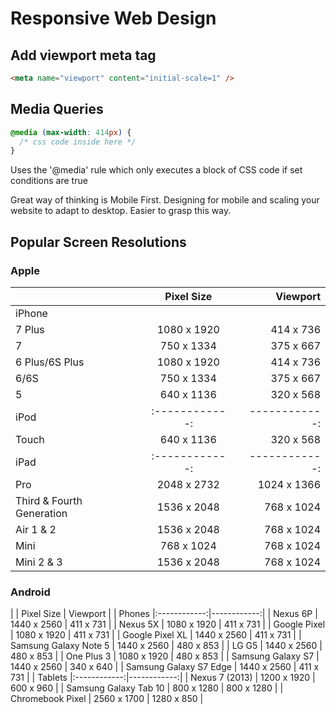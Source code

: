 # Responsive Web Design

## Add viewport meta tag
```html
<meta name="viewport" content="initial-scale=1" />
```

## Media Queries
```css
@media (max-width: 414px) {
  /* css code inside here */
}
```

Uses the '@media' rule which only executes a block of CSS code if set conditions are true

Great way of thinking is Mobile First. Designing for mobile and scaling your website to adapt to desktop. Easier to grasp this way.


## Popular Screen Resolutions

### Apple

|                           | Pixel Size   | Viewport    |
|---|:------------:|------------:|
|iPhone                     |   |   |
| 7 Plus	                  | 1080 x 1920  | 414 x 736   |
| 7	                        | 750 x 1334	 | 375 x 667   |
| 6 Plus/6S Plus            | 1080 x 1920  | 414 x 736   |
| 6/6S	                    | 750 x 1334	 | 375 x 667   |
| 5	                        | 640 x 1136   | 320 x 568   |
| iPod		                  |:------------:|------------:|
| Touch	                    | 640 x 1136   | 320 x 568   |
| iPad		                  |:------------:|------------:|
| Pro	                      | 2048 x 2732  | 1024 x 1366 |
| Third & Fourth Generation	| 1536 x 2048	 | 768 x 1024  |
| Air 1 & 2	                | 1536 x 2048  | 768 x 1024  |
| Mini	                    | 768 x 1024   | 768 x 1024  |
| Mini 2 & 3	              | 1536 x 2048	 | 768 x 1024  |

### Android

|                           | Pixel Size   | Viewport    |
| Phones                    |:------------:|------------:|
| Nexus 6P	                | 1440 x 2560  | 411 x 731   |
| Nexus 5X	                | 1080 x 1920  | 411 x 731   |
| Google Pixel              | 1080 x 1920  | 411 x 731   |
| Google Pixel XL           | 1440 x 2560	 | 411 x 731   |
| Samsung Galaxy Note 5     | 1440 x 2560  | 480 x 853   |
| LG G5	                    | 1440 x 2560  | 480 x 853   |
| One Plus 3	              | 1080 x 1920  | 480 x 853   |
| Samsung Galaxy S7	        | 1440 x 2560	 | 340 x 640   |
| Samsung Galaxy S7 Edge	  | 1440 x 2560  | 411 x 731   |
| Tablets		                |:------------:|------------:|
| Nexus 7 (2013)	          | 1200 x 1920  | 600 x 960   |
| Samsung Galaxy Tab 10	    | 800 x 1280   | 800 x 1280  |
| Chromebook Pixel	        | 2560 x 1700  | 1280 x 850  |
